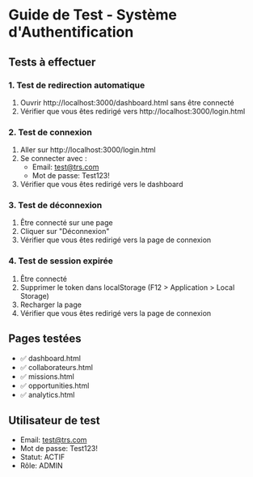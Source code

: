 # Guide de Test - Système d'Authentification

## Tests à effectuer

### 1. Test de redirection automatique
1. Ouvrir http://localhost:3000/dashboard.html sans être connecté
2. Vérifier que vous êtes redirigé vers http://localhost:3000/login.html

### 2. Test de connexion
1. Aller sur http://localhost:3000/login.html
2. Se connecter avec :
   - Email: test@trs.com
   - Mot de passe: Test123!
3. Vérifier que vous êtes redirigé vers le dashboard

### 3. Test de déconnexion
1. Être connecté sur une page
2. Cliquer sur "Déconnexion"
3. Vérifier que vous êtes redirigé vers la page de connexion

### 4. Test de session expirée
1. Être connecté
2. Supprimer le token dans localStorage (F12 > Application > Local Storage)
3. Recharger la page
4. Vérifier que vous êtes redirigé vers la page de connexion

## Pages testées
- ✅ dashboard.html
- ✅ collaborateurs.html
- ✅ missions.html
- ✅ opportunities.html
- ✅ analytics.html

## Utilisateur de test
- Email: test@trs.com
- Mot de passe: Test123!
- Statut: ACTIF
- Rôle: ADMIN
